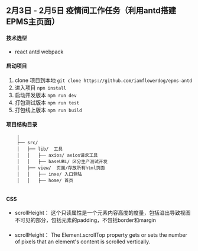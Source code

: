## 2月3日 - 2月5日 疫情间工作任务（利用antd搭建EPMS主页面）

#### 技术选型
* react antd webpack

#### 启动项目
1. clone 项目到本地 `git clone https://github.com/iamflowerdog/epms-antd`
2. 进入项目 `npm install`
3. 启动开发版本 `npm run dev`
4. 打包测试版本 `npm run test`
5. 打包线上版本 `npm run build`

#### 项目结构目录

```
    │
    ├── src/       
    │   ├── lib/  工具 
    │   │   ├── axios/ axios请求工具
    │   │   ├── baseURL/ 区分生产测试开发
    │   ├── view/  页面/存放所有html页面
    │   │   ├── inxe/ 入口登陆
    │   │   ├── home/ 首页
    
```

#### CSS 
* scrollHeight： 这个只读属性是一个元素内容高度的度量，包括溢出导致视图不可见的部分，包括元素的padding，不包括border和margin
#### 
*  scrollHeight： The Element.scrollTop property gets or sets the number of pixels that an element's content is scrolled vertically.
